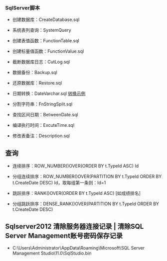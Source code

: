 ### SqlServer脚本

- 创建数据库：CreateDatabase.sql
- 系统表列查询：SystemQuery
- 创建表值函数：FunctionTable.sql
- 创建标量值函数：FunctionValue.sql

- 截断数据库日志：CutLog.sql
- 数据备份：Backup.sql
- 还原数据库：Restore.sql

- 日期转换：DateVarchar.sql [转换示例](https://github.com/colindcli/CodeGit/blob/master/SqlServer/images/date.png)
- 分割字符串：FnStringSplit.sql
- 查找区间日期：BetweenDate.sql
- 编译执行时间：ExcuteTime.sql
- 修改表备注：Description.sql


## 查询

- 连续排序：ROW_NUMBER()OVER(ORDER BY t.TypeId ASC) Id
- 分组连续排序：ROW_NUMBER()OVER(PARTITION BY t.TypeId ORDER BY t.CreateDate DESC) Id，取每组第一条则：Id=1

- 跳跃排序：RANK()OVER(ORDER BY t.TypeId ASC) [如成绩排名]
- 分组跳跃排序：DENSE_RANK()OVER(PARTITION BY t.TypeId ORDER BY t.CreateDate DESC)


## Sqlserver2012 清除服务器连接记录 | 清除SQL Server Management账号密码保存记录

- C:\Users\Administrator\AppData\Roaming\Microsoft\SQL Server Management Studio\11.0\SqlStudio.bin
